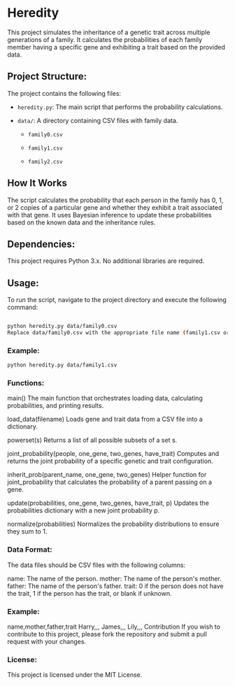 # Heredity

This project simulates the inheritance of a genetic trait across multiple generations of a family. It calculates the probabilities of each family member having a specific gene and exhibiting a trait based on the provided data.

## Project Structure:

The project contains the following files:

- `heredity.py`: The main script that performs the probability calculations.

- `data/`: A directory containing CSV files with family data.

  - `family0.csv`

  - `family1.csv`

  - `family2.csv`

## How It Works

The script calculates the probability that each person in the family has 0, 1, or 2 copies of a particular gene and whether they exhibit a trait associated with that gene. It uses Bayesian inference to update these probabilities based on the known data and the inheritance rules.

## Dependencies:

This project requires Python 3.x. No additional libraries are required.

## Usage:

To run the script, navigate to the project directory and execute the following command:

```bash

python heredity.py data/family0.csv
Replace data/family0.csv with the appropriate file name (family1.csv or family2.csv) as needed.

```

### Example:

```bash
python heredity.py data/family1.csv
```

### Functions:

main()
The main function that orchestrates loading data, calculating probabilities, and printing results.

load_data(filename)
Loads gene and trait data from a CSV file into a dictionary.

powerset(s)
Returns a list of all possible subsets of a set s.

joint_probability(people, one_gene, two_genes, have_trait)
Computes and returns the joint probability of a specific genetic and trait configuration.

inherit_prob(parent_name, one_gene, two_genes)
Helper function for joint_probability that calculates the probability of a parent passing on a gene.

update(probabilities, one_gene, two_genes, have_trait, p)
Updates the probabilities dictionary with a new joint probability p.

normalize(probabilities)
Normalizes the probability distributions to ensure they sum to 1.

### Data Format:

The data files should be CSV files with the following columns:

name: The name of the person.
mother: The name of the person's mother.
father: The name of the person's father.
trait: 0 if the person does not have the trait, 1 if the person has the trait, or blank if unknown.

### Example:

name,mother,father,trait
Harry,,,
James,,,
Lily,,,
Contribution
If you wish to contribute to this project, please fork the repository and submit a pull request with your changes.

### License:

This project is licensed under the MIT License.
